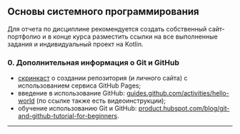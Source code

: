 ## Основы системного программирования

Для отчета по дисциплине рекомендуется создать собственный сайт-портфолио и в конце курса разместить ссылки на все выполненные задания и индивидуальный проект на Kotlin.

### 0. Дополнительная информация о Git и GitHub

- [скринкаст](https://youtu.be/53f5vkI_gnM) о создании репозитория (и личного сайта) с использованием сервиса GitHub Pages;
- введение в использование GitHub: [guides.github.com/activities/hello-world](https://guides.github.com/activities/hello-world/) (по ссылке также есть видеоинструкции);
- обучение использованию Git и GitHub: [product.hubspot.com/blog/git-and-github-tutorial-for-beginners](https://product.hubspot.com/blog/git-and-github-tutorial-for-beginners).

------

